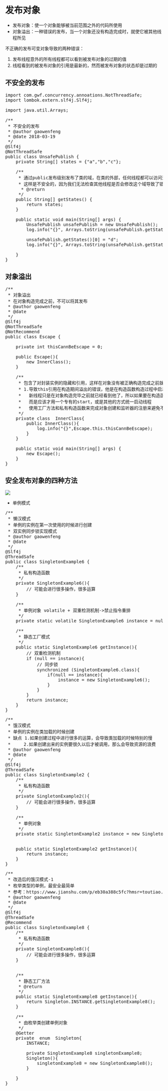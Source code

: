 # 发布对象
- 发布对象：使一个对象能够被当前范围之外的代码所使用
- 对象溢出：一种错误的发布，当一个对象还没有构造完成时，就使它被其他线程所见

不正确的发布可变对象导致的两种错误：
1. 发布线程意外的所有线程都可以看到被发布对象的过期的值
2. 线程看到的被发布对象的引用是最新的，然而被发布对象的状态却是过期的

## 不安全的发布

<pre>
import com.gwf.concurrency.annoations.NotThreadSafe;
import lombok.extern.slf4j.Slf4j;

import java.util.Arrays;

/**
 * 不安全的发布
 * @author gaowenfeng
 * @date 2018-03-19
 */
@Slf4j
@NotThreadSafe
public class UnsafePublish {
    private String[] states = {"a","b","c"};

    /**
     * 通过public发布级别发布了类的域，在类的外部，任何线程都可以访问这个域
     * 这样是不安全的，因为我们无法检查其他线程是否会修改这个域导致了错误
      * @return
     */
    public String[] getStates() {
        return states;
    }

    public static void main(String[] args) {
        UnsafePublish unsafePublish = new UnsafePublish();
        log.info("{}", Arrays.toString(unsafePublish.getStates()));

        unsafePublish.getStates()[0] = "d";
        log.info("{}", Arrays.toString(unsafePublish.getStates()));

    }
}
</pre>

## 对象溢出

<pre>
/**
 * 对象溢出
 * 在对象构造完成之前，不可以将其发布
 * @author gaowenfeng
 * @date
 */
@Slf4j
@NotThreadSafe
@NotRecommend
public class Escape {

    private int thisCannBeEscape = 0;

    public Escape(){
        new InnerClass();
    }

    /**
     * 包含了对封装实例的隐藏和引用，这样在对象没有被正确构造完成之前就会被发布，由此导致不安全的因素在里面
     * 1.导致this引用在构造期间溢出的错误，他是在构造函数构造过程中启动了一个线程，造成this引用的溢出
     *   新线程只是在对象构造完毕之前就已经看到他了，所以如果要在构造函数中创建线程，那么不要启动它，
     *   而是应该才用一个专有的start，或是其他的方式统一启动线程
     *   使用工厂方法和私有构造函数来完成对象创建和监听器的注册来避免不正确的发布
     */
    private class  InnerClass{
        public InnerClass(){
            log.info("{}",Escape.this.thisCannBeEscape);
        }
    }

    public static void main(String[] args) {
        new Escape();
    }
}
</pre>

## 安全发布对象的四种方法

![](https://upload-images.jianshu.io/upload_images/7220971-ea43b165e8a9bfcb.png?imageMogr2/auto-orient/strip%7CimageView2/2/w/851/format/webp)

- 单例模式

<pre>
/**
 * 懒汉模式
 * 单例的实例在第一次使用的时候进行创建
 * 双实例同步锁实现模式
 * @author gaowenfeng
 * @date
 */
@Slf4j
@ThreadSafe
public class SingletonExample6 {
    /**
     * 私有构造函数
     */
    private SingletonExample6(){
        // 可能会进行很多操作，很多运算
    }

    /**
     * 单例对象 volatile + 双重检测机制->禁止指令重排
     */
    private static volatile SingletonExample6 instance = null;

    /**
     * 静态工厂模式
     */
    public static SingletonExample6 getInstance(){
        // 双重检测机制
        if (null == instance){
            // 同步锁
            synchronized (SingletonExample6.class){
                if(null == instance){
                    instance = new SingletonExample6();
                }
            }
        }
        return instance;
    }
}
</pre>

<pre>
/**
 * 饿汉模式
 * 单例的实例在类加载的时候创建
 * 缺点 1.如果创建过程中进行很多的运算，会导致类加载的时候特别的慢
 *     2.如果创建出来的实例要很久以后才被调用，那么会导致资源的浪费
 * @author gaowenfeng
 * @date
 */
@Slf4j
@ThreadSafe
public class SingletonExample2 {
    /**
     * 私有构造函数
     */
    private SingletonExample2(){
        // 可能会进行很多操作，很多运算
    }

    /**
     * 单例对象
     */
    private static SingletonExample2 instance = new SingletonExample2();


    public static SingletonExample2 getInstance(){
        return instance;
    }
}
</pre>

<pre>
/**
 * 改造后的饿汉模式-1
 * 枚举类型的单例，最安全最简单
 * 参考：https://www.jianshu.com/p/eb30a388c5fc?hmsr=toutiao.io&utm_medium=toutiao.io&utm_source=toutiao.io
 * @author gaowenfeng
 * @date
 */
@Slf4j
@ThreadSafe
@Recommend
public class SingletonExample8 {
    /**
     * 私有构造函数
     */
    private SingletonExample8(){
        // 可能会进行很多操作，很多运算
    }


    /**
     * 静态工厂方法
     * @return
     */
    public static SingletonExample8 getInstance(){
        return Singleton.INSTANCE.getSingletonExample8();
    }

    /**
     * 由枚举类创建单例对象
     */
    @Getter
    private  enum  Singleton{
        INSTANCE;
        
        private SingletonExample8 singletonExample8;
        Singleton(){
            singletonExample8 = new SingletonExample8();
        }

    }
}
</pre>
